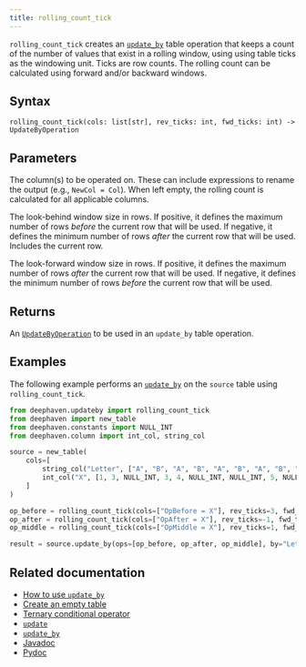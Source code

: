 ```yaml
---
title: rolling_count_tick
---
```


`rolling_count_tick` creates an [`update_by`](./updateBy.md) table operation that keeps a count of the number of values that exist in a rolling window, using using table ticks as the windowing unit. Ticks are row counts. The rolling count can be calculated using forward and/or backward windows.

## Syntax

```
rolling_count_tick(cols: list[str], rev_ticks: int, fwd_ticks: int) -> UpdateByOperation
```

## Parameters

<ParamTable>
<Param name="cols" type="list[str]">

The column(s) to be operated on. These can include expressions to rename the output (e.g., `NewCol = Col`). When left empty, the rolling count is calculated for all applicable columns.

</Param>
<Param name="rev_ticks" type="int">

The look-behind window size in rows. If positive, it defines the maximum number of rows _before_ the current row that will be used. If negative, it defines the minimum number of rows _after_ the current row that will be used. Includes the current row.

</Param>
<Param name="fwd_ticks" type="int">

The look-forward window size in rows. If positive, it defines the maximum number of rows _after_ the current row that will be used. If negative, it defines the minimum number of rows _before_ the current row that will be used.

</Param>
</ParamTable>

## Returns

An [`UpdateByOperation`](./updateBy.md#parameters) to be used in an `update_by` table operation.

## Examples

The following example performs an [`update_by`](./updateBy.md) on the `source` table using `rolling_count_tick`.

```python order=source,result
from deephaven.updateby import rolling_count_tick
from deephaven import new_table
from deephaven.constants import NULL_INT
from deephaven.column import int_col, string_col

source = new_table(
    cols=[
        string_col("Letter", ["A", "B", "A", "B", "A", "B", "A", "B", "A", "B"]),
        int_col("X", [1, 3, NULL_INT, 3, 4, NULL_INT, NULL_INT, 5, NULL_INT, 4]),
    ]
)

op_before = rolling_count_tick(cols=["OpBefore = X"], rev_ticks=3, fwd_ticks=-1)
op_after = rolling_count_tick(cols=["OpAfter = X"], rev_ticks=-1, fwd_ticks=3)
op_middle = rolling_count_tick(cols=["OpMiddle = X"], rev_ticks=1, fwd_ticks=1)

result = source.update_by(ops=[op_before, op_after, op_middle], by="Letter")
```

## Related documentation

- [How to use `update_by`](../../../how-to-guides/rolling-aggregations.md)
- [Create an empty table](../../../how-to-guides/new-and-empty-table.md#empty_table)
- [Ternary conditional operator](../../../how-to-guides/ternary-if-how-to.md)
- [`update`](../select/update.md)
- [`update_by`](./updateBy.md)
- [Javadoc](https://deephaven.io/core/javadoc/io/deephaven/api/updateby/UpdateByOperation.html#RollingCount(java.lang.String,java.time.Duration,java.lang.String...))
- [Pydoc](/core/pydoc/code/deephaven.updateby.html#deephaven.updateby.rolling_count_tick)
